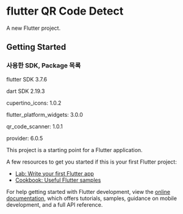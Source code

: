 # flutter QR Code Detect

A new Flutter project.

## Getting Started

### 사용한 SDK, Package 목록

flutter SDK 3.7.6

dart SDK 2.19.3

cupertino_icons: 1.0.2

flutter_platform_widgets: 3.0.0

qr_code_scanner: 1.0.1

provider: 6.0.5  





This project is a starting point for a Flutter application.

A few resources to get you started if this is your first Flutter project:

- [Lab: Write your first Flutter app](https://docs.flutter.dev/get-started/codelab)
- [Cookbook: Useful Flutter samples](https://docs.flutter.dev/cookbook)

For help getting started with Flutter development, view the
[online documentation](https://docs.flutter.dev/), which offers tutorials,
samples, guidance on mobile development, and a full API reference.
